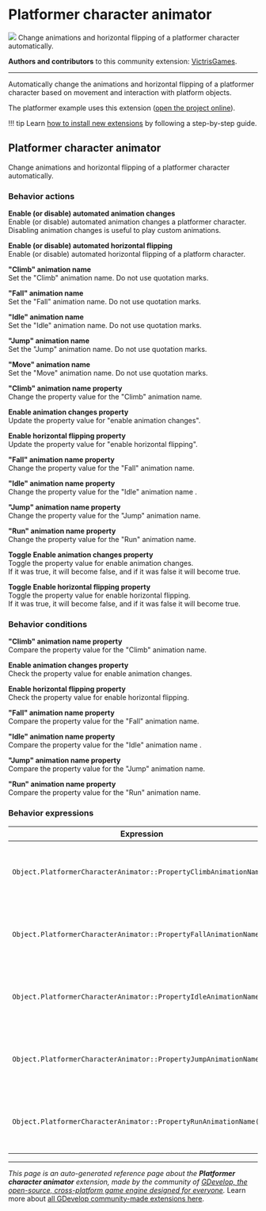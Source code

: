 # Platformer character animator

<img src="https://resources.gdevelop-app.com/assets/Icons/Glyphster Pack/Master/SVG/Sports and Fitness/Sports and Fitness_training_running_run.svg" class="extension-icon"></img>
Change animations and horizontal flipping of a platformer character automatically.

**Authors and contributors** to this community extension: [VictrisGames](https://gd.games/VictrisGames).

---

Automatically change the animations and horizontal flipping of a platformer character based on movement and interaction with platform objects.

The platformer example uses this extension ([open the project online](https://editor.gdevelop.io/?project=example://platformer)).

!!! tip
    Learn [how to install new extensions](/gdevelop5/extensions/search) by following a step-by-step guide.



## Platformer character animator 

Change animations and horizontal flipping of a platformer character automatically. 

### Behavior actions

**Enable (or disable) automated animation changes**  
Enable (or disable) automated animation changes a platformer character. Disabling animation changes is useful to play custom animations.

**Enable (or disable) automated horizontal flipping**  
Enable (or disable) automated horizontal flipping of a platform character.

**"Climb" animation name**  
Set the "Climb" animation name. Do not use quotation marks.

**"Fall" animation name**  
Set the "Fall" animation name. Do not use quotation marks.

**"Idle" animation name**  
Set the "Idle" animation name. Do not use quotation marks.

**"Jump" animation name**  
Set the "Jump" animation name. Do not use quotation marks.

**"Move" animation name**  
Set the "Move" animation name. Do not use quotation marks.

**"Climb" animation name property**  
Change the property value for the "Climb" animation name.

**Enable animation changes property**  
Update the property value for "enable animation changes".

**Enable horizontal flipping property**  
Update the property value for "enable horizontal flipping".

**"Fall" animation name property**  
Change the property value for the "Fall" animation name.

**"Idle" animation name  property**  
Change the property value for the "Idle" animation name .

**"Jump" animation name property**  
Change the property value for the "Jump" animation name.

**"Run" animation name property**  
Change the property value for the "Run" animation name.

**Toggle Enable animation changes property**  
Toggle the property value for enable animation changes.  
If it was true, it will become false, and if it was false it will become true.

**Toggle Enable horizontal flipping property**  
Toggle the property value for enable horizontal flipping.  
If it was true, it will become false, and if it was false it will become true.

### Behavior conditions

**"Climb" animation name property**  
Compare the property value for the "Climb" animation name.

**Enable animation changes property**  
Check the property value for enable animation changes.

**Enable horizontal flipping property**  
Check the property value for enable horizontal flipping.

**"Fall" animation name property**  
Compare the property value for the "Fall" animation name.

**"Idle" animation name  property**  
Compare the property value for the "Idle" animation name .

**"Jump" animation name property**  
Compare the property value for the "Jump" animation name.

**"Run" animation name property**  
Compare the property value for the "Run" animation name.

### Behavior expressions

| Expression | Description |  |
|-----|-----|-----|
| `Object.PlatformerCharacterAnimator::PropertyClimbAnimationName()` | Return the property value for the "Climb" animation name. ||
| `Object.PlatformerCharacterAnimator::PropertyFallAnimationName()` | Return the property value for the "Fall" animation name. ||
| `Object.PlatformerCharacterAnimator::PropertyIdleAnimationName()` | Return the property value for the "Idle" animation name . ||
| `Object.PlatformerCharacterAnimator::PropertyJumpAnimationName()` | Return the property value for the "Jump" animation name. ||
| `Object.PlatformerCharacterAnimator::PropertyRunAnimationName()` | Return the property value for the "Run" animation name. ||

---

*This page is an auto-generated reference page about the **Platformer character animator** extension, made by the community of [GDevelop, the open-source, cross-platform game engine designed for everyone](https://gdevelop.io/).* Learn more about [all GDevelop community-made extensions here](/gdevelop5/extensions).